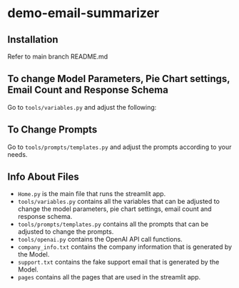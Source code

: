 # demo-email-summarizer

## Installation ##
Refer to main branch README.md

## To change Model Parameters, Pie Chart settings, Email Count and Response Schema ##
Go to `tools/variables.py` and adjust the following:

## To Change Prompts
Go to `tools/prompts/templates.py` and adjust the prompts according to your needs.

## Info About Files
- `Home.py` is the main file that runs the streamlit app.
- `tools/variables.py` contains all the variables that can be adjusted to change the model parameters, pie chart settings, email count and response schema.
- `tools/prompts/templates.py` contains all the prompts that can be adjusted to change the prompts.
- `tools/openai.py` contains the OpenAI API call functions.
- `company_info.txt` contains the company information that is generated by the Model.
- `support.txt` contains the fake support email that is generated by the Model.
- `pages` contains all the pages that are used in the streamlit app.